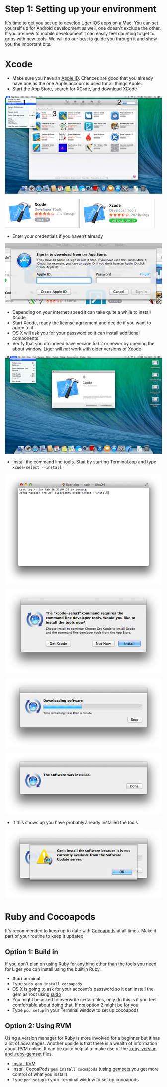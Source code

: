 # Step 1: Setting up your environment

It's time to get you set up to develop Liger iOS apps on a Mac. You can set yourself up for Android development as well, one doesn't exclude the other. If you are new to mobile development it can easily feel daunting to get to grips with new tools. We will do our best to guide you through it and show you the important bits.

# Xcode

* Make sure you have an [Apple ID](http://appleid.apple.com). Chances are good that you already have one as the one Apple account is used for all things Apple. 
* Start the App Store, search for XCode, and download XCode

![AppStore](/media/tutorials/1-getting-started-mac-ios/AppStore.png)

![AppStore](/media/tutorials/1-getting-started-mac-ios/AppStoreInstall.png)

* Enter your credentials if you haven't already

![Credentials](/media/tutorials/1-getting-started-mac-ios/AppStoreAppleID.png)

* Depending on your internet speed it can take quite a while to install Xcode
* Start Xcode, ready the license agreement and decide if you want to agree to it
* OS X will ask you for your password so it can install additional components
* Verify that you do indeed have version 5.0.2 or newer by opening the about window. Liger will *not* work with older versions of Xcode

![Xcode](/media/tutorials/1-getting-started-mac-ios/Xcode.png)

* Install the command line tools. Start by starting Terminal.app and type `xcode-select --install`

![Xcode](/media/tutorials/1-getting-started-mac-ios/XcodeTools1.png)

![Xcode](/media/tutorials/1-getting-started-mac-ios/XcodeTools2.png)

![Xcode](/media/tutorials/1-getting-started-mac-ios/XcodeTools3.png)

![Xcode](/media/tutorials/1-getting-started-mac-ios/XcodeTools4.png)

* If this shows up you have probably already installed the tools

![Xcode](/media/tutorials/1-getting-started-mac-ios/XcodeToolsFail.png)


# Ruby and Cocoapods

It's recommended to keep up to date with [Cocoapods](http://cocoapods.org) at all times. Make it part of your routine to keep it updated.

## Option 1: Build in

If you don't plan on using Ruby for anything other than the tools you need for Liger you can install using the built in Ruby.

* Start terminal
* Type `sudo gem install cocoapods`
* OS X is going to ask for your account's password so it can install the gem as root using [sudo](https://developer.apple.com/library/mac/documentation/Darwin/Reference/ManPages/man8/sudo.8.html)
* You might be asked to overwrite certain files, only do this is if you feel comfortable about doing that. If not option 2 might be for you.
* Type `pod setup` in your Terminal window to set up cocoapods

## Option 2: Using RVM

Using a version manager for Ruby is more involved for a beginner but it has a lot of advantages. Another upside is that there is a wealth of information about RVM online. It can be quite helpful to make use of the [.ruby-version and .ruby-gemset](http://rvm.io/workflow/projects) files.

* [Install RVM](http://rvm.io)
* Install CocoaPods `gem install cocoapods` (using [gemsets](http://rvm.io/gemsets/) you get more control of what you install)
* Type `pod setup` in your Terminal window to set up cocoapods